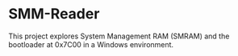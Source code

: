 # SMM-Reader
This project explores System Management RAM (SMRAM) and the bootloader at 0x7C00 in a Windows environment.
